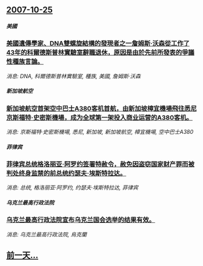 ## [2007-10-25](/news/2007/10/25/index.md)

##### 美國
### [美國遺傳學家、DNA雙螺旋結構的發現者之一詹姆斯·沃森從工作了43年的科爾德斯普林實驗室辭職退休，原因是由於先前所發表的爭議性種族言論。](/news/2007/10/25/美國遺傳學家-DNA雙螺旋結構的發現者之一詹姆斯-沃森從工作了43年的科爾德斯普林實驗室辭職退休-原因是由於先前所發表的.md)
_消息: DNA, 科爾德斯普林實驗室, 種族, 美國, 詹姆斯·沃森_

##### 新加坡航空
### [新加坡航空首架空中巴士A380客机首航，由新加坡樟宜機場飛往悉尼京斯福特·史密斯機場，成为全球第一架投入商业运营的A380客机。](/news/2007/10/25/新加坡航空首架空中巴士A380客机首航-由新加坡樟宜機場飛往悉尼京斯福特-史密斯機場-成为全球第一架投入商业运营的A38.md)
_消息: 京斯福特·史密斯機場, 悉尼, 新加坡, 新加坡航空, 樟宜機場, 空中巴士A380_

##### 菲律宾
### [菲律宾总统格洛丽亚·阿罗约签署特赦令，赦免因盗窃国家财产罪而被判处终身监禁的前总统约瑟夫·埃斯特拉达。](/news/2007/10/25/菲律宾总统格洛丽亚-阿罗约签署特赦令-赦免因盗窃国家财产罪而被判处终身监禁的前总统约瑟夫-埃斯特拉达.md)
_消息: 总统, 格洛丽亚·阿罗约, 约瑟夫·埃斯特拉达, 菲律宾_

##### 乌克兰最高行政法院
### [乌克兰最高行政法院宣布乌克兰国会选举的结果有效。](/news/2007/10/25/乌克兰最高行政法院宣布乌克兰国会选举的结果有效.md)
_消息: 乌克兰最高行政法院, 烏克蘭_

## [前一天...](/news/2007/10/24/index.md)

